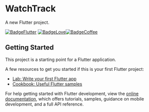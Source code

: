 # WatchTrack

A new Flutter project.

[![BadgeFlutter](https://forthebadge.com/images/badges/made-with-flutter.svg)](https://docs.flutter.dev) [![BadgeLove](https://forthebadge.com/images/badges/built-with-love.svg)]()[![BadgeCoffee](https://forthebadge.com/images/badges/powered-by-coffee.svg)]()

## Getting Started

This project is a starting point for a Flutter application.

A few resources to get you started if this is your first Flutter project:

- [Lab: Write your first Flutter app](https://docs.flutter.dev/get-started/codelab)
- [Cookbook: Useful Flutter samples](https://docs.flutter.dev/cookbook)

For help getting started with Flutter development, view the
[online documentation](https://docs.flutter.dev/), which offers tutorials,
samples, guidance on mobile development, and a full API reference.
